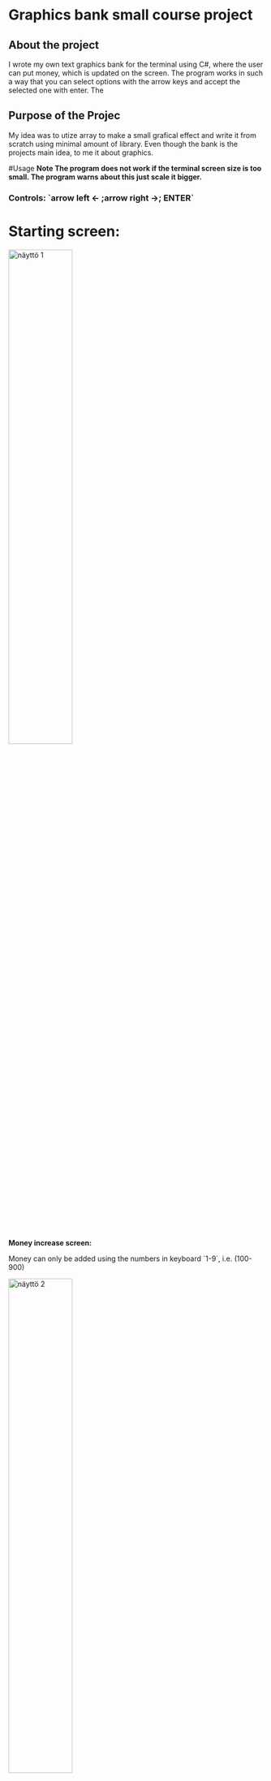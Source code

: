 # Graphics bank small course project

## About the project
I wrote my own text graphics bank for the terminal using C#, where the user can put money, which is updated on the screen. The program works in such a way that you can select options with the arrow keys and accept the selected one with enter. The 

## Purpose of the Projec
My idea was to utize array to make a small grafical effect and write it from scratch using minimal amount of library. Even though the bank is the projects main idea, to me it about graphics.

#Usage
<b>Note The program does not work if the terminal screen size is too small. The program warns about this just scale it bigger.</b> 
<br>
<h3>Controls: `arrow left ← ;arrow right →; ENTER`</h3> 

<h1>Starting screen:</h1>
<img width="50%" src="/assets/Kuva-1.png" alt="näyttö 1" title="Kuva 1">

<br>
<b>Money increase screen:</b>
<p>Money can only be added using the numbers in keyboard `1-9`, i.e. (100-900)</p>
<img width="50%" src="/assets/Kuva-2.png" alt="näyttö 2" title="Kuva 2">
